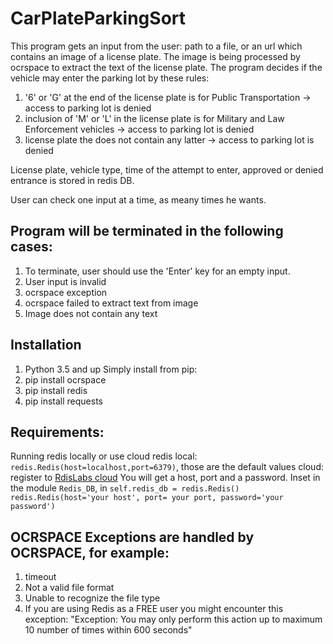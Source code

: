 # CarPlateParkingSort
This program gets an input from the user: path to a file, or an url which contains an image of a license plate.
The image is being processed by ocrspace to extract the text of the license plate.
The program decides if the vehicle may enter the parking lot by these rules:
1. '6' or 'G' at the end of the license plate is for Public Transportation -> access to parking lot is denied
2. inclusion of 'M' or 'L' in the license plate is for Military and Law Enforcement vehicles -> access to parking lot is denied
3. license plate the does not contain any latter -> access to parking lot is denied

License plate, vehicle type, time of the attempt to enter, approved or denied entrance is stored in redis DB.

User can check one input at a time, as meany times he wants.

## Program will be terminated in the following cases: 
1. To terminate, user should use the 'Enter' key for an empty input.
2. User input is invalid
3. ocrspace exception
4. ocrspace failed to extract text from image
5. Image does not contain any text

## Installation
1. Python 3.5 and up
Simply install from pip:
2. pip install ocrspace
3. pip install redis
4. pip install requests

## Requirements:
Running redis locally or use cloud redis
 local: `redis.Redis(host=localhost,port=6379)`, those are the default values
 cloud: register to [RdisLabs cloud](https://redislabs.com/redis-enterprise-cloud/overview/)
  You will get a host, port and a password.
  Inset in the module `Redis_DB`, in `self.redis_db = redis.Redis()`
  `redis.Redis(host='your host', port= your port, password='your password')`


## OCRSPACE Exceptions are handled by OCRSPACE, for example:
1. timeout
2. Not a valid file format
3. Unable to recognize the file type
4. If you are using Redis as a FREE user you might encounter this exception:
  "Exception: You may only perform this action up to maximum 10 number of times within 600 seconds"

